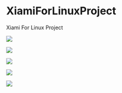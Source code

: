 XiamiForLinuxProject
=======================

Xiami For Linux Project

![](https://github.com/harry159821/XiamiForLinuxProject/raw/master/ShotPrint.png)

![](https://github.com/harry159821/XiamiForLinuxProject/raw/master/shot/001.png)

![](https://github.com/harry159821/XiamiForLinuxProject/raw/master/shot/002.png)

![](https://github.com/harry159821/XiamiForLinuxProject/raw/master/shot/003.png)

![](https://github.com/harry159821/XiamiForLinuxProject/raw/master/shot/login.gif)

